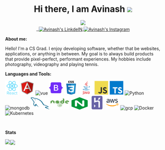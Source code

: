 <h1 align="center"> Hi there, I am Avinash <img src="https://media.giphy.com/media/hvRJCLFzcasrR4ia7z/giphy.gif" width="25px"> </h1>

<p align="center">
  <img src="https://komarev.com/ghpvc/?username=Avinash-Murugappan&color=c587c9"/>
  <br />
  <a href="https://www.linkedin.com/in/avinash-murugappan-73b901164/"> 
    &nbsp
  <img align="center" alt="Avinash's LinkdeIN" width="22px" src="https://cdn.jsdelivr.net/npm/simple-icons@v3/icons/linkedin.svg" />
</a>
<a href="https://www.instagram.com/avinash_arunachalam/">
  <img align="center" alt="Avinash's Instagram" width="22px" src="https://cdn.jsdelivr.net/npm/simple-icons@v3/icons/instagram.svg" />
</a>
</p>

<!-- **Avinash-Murugappan/Avinash-Murugappan** is a ✨ _special_ ✨ repository because its `README.md` (this file) appears on your GitHub profile.-->

**About me:**

Hello! I'm a CS Grad. I enjoy developing software, whether that be websites, applications, or anything in between. My goal is to always build products that provide pixel-perfect, performant experiences. My hobbies include photography, videography and playing tennis.

**Languages and Tools:**

<p align="left">
<img src="https://raw.githubusercontent.com/devicons/devicon/master/icons/react/react-original-wordmark.svg" alt="react" width="45" height="45" />
<img src="https://raw.githubusercontent.com/devicons/devicon/master/icons/angularjs/angularjs-original.svg" alt="angular-js" width="45" height="45" />
<img src="https://devicons.github.io/devicon/devicon.git/icons/vuejs/vuejs-original-wordmark.svg" alt="vue" width="45" height="45" />
<img src="https://raw.githubusercontent.com/devicons/devicon/master/icons/bootstrap/bootstrap-plain.svg" alt="bootstrap" width="45" height="45" />
<img src="https://raw.githubusercontent.com/devicons/devicon/master/icons/css3/css3-original-wordmark.svg" alt="css3" width="45" height="45"" />
<img src="https://raw.githubusercontent.com/devicons/devicon/master/icons/java/java-original-wordmark.svg" alt="java" width="45" height="45" />
<img src="https://raw.githubusercontent.com/devicons/devicon/master/icons/javascript/javascript-original.svg" alt="javascript" width="45" height="45" />
<img src="https://raw.githubusercontent.com/devicons/devicon/master/icons/typescript/typescript-original.svg" alt="typescript" width="45" height="45" />
<img src ="https://github.com/RaghavK16/RaghavK16/blob/master/images/python2.png" alt="Python" width="45" height="45">                                                                                                                                                      
<img src="https://devicons.github.io/devicon/devicon.git/icons/mongodb/mongodb-original-wordmark.svg" alt="mongodb" width="50" height="50" />
<img src="https://github.com/devicons/devicon/blob/master/icons/mysql/mysql-original.svg" alt="mysql"  width="60" height="40" />
<img src="https://github.com/devicons/devicon/blob/master/icons/nodejs/nodejs-plain-wordmark.svg" alt="nodejs" width="60" height="45" />
<img src="https://raw.githubusercontent.com/devicons/devicon/master/icons/nginx/nginx-original.svg" alt="nginx"  width="60" height="40" />
<img src="https://raw.githubusercontent.com/devicons/devicon/master/icons/heroku/heroku-plain.svg" alt="heroku" width="45" height="45" />
<img src="https://raw.githubusercontent.com/github/explore/80688e429a7d4ef2fca1e82350fe8e3517d3494d/topics/aws/aws.png" alt="aws" width="45" height="45" />
<img src="https://www.vectorlogo.zone/logos/google_cloud/google_cloud-icon.svg" alt="gcp" width="45" height="45" />
<img src="https://devicons.github.io/devicon/devicon.git/icons/docker/docker-original-wordmark.svg" alt="Docker" width="45" height="45" />
<img src="https://www.vectorlogo.zone/logos/kubernetes/kubernetes-icon.svg" alt="Kubernetes" width="45" height="45" />
                                                                                                                   
</p>

<br />

**Stats**

<img align="left" src="https://github-readme-stats.vercel.app/api/top-langs/?username=Avinash-Murugappan&theme=cobalt" />
<img align="center" src="https://github-readme-stats.vercel.app/api?username=Avinash-Murugappan&show_icons=true&hide=contribs,issues&theme=cobalt" />

